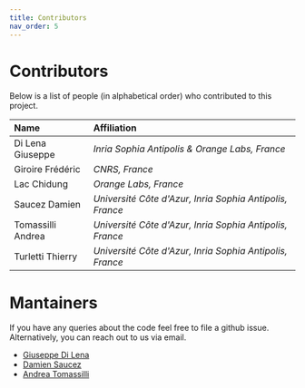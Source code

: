 ```yaml
---
title: Contributors
nav_order: 5
---
```


# Contributors

Below is a list of people (in alphabetical order) who contributed to this project.

| Name              | Affiliation                                             |
|:------------------|:--------------------------------------------------------|
| Di Lena Giuseppe  | *Inria Sophia Antipolis & Orange Labs, France*          |
| Giroire Frédéric  | *CNRS, France*                                          |
| Lac Chidung       | *Orange Labs, France*                                   |
| Saucez Damien     | *Université Côte d'Azur, Inria Sophia Antipolis, France*|
| Tomassilli Andrea | *Université Côte d'Azur, Inria Sophia Antipolis, France*|
| Turletti Thierry  | *Université Côte d'Azur, Inria Sophia Antipolis, France*|

# Mantainers

If you have any queries about the code feel free to file a github issue.  
Alternatively, you can reach out to us via email.

- [Giuseppe Di Lena](mailto:giuseppe.di-lena@inria.fr)  
- [Damien Saucez](mailto:damien.saucez@inria.fr)  
- [Andrea Tomassilli](mailto:andrea.tomassilli@gmail.com)
